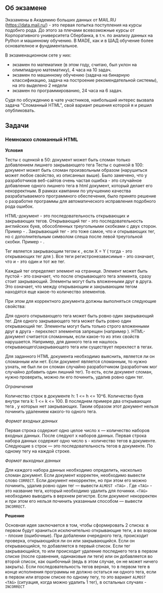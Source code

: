 ## **Об экзамене**

Эказамены в Академию больших данных от MAIL.RU (https://data.mail.ru/) - это первая попытка поступления на курсы подобнго рода.
До этого за плечами всевозможные курсы от Корпоративного университета Сбербанка, в т.ч. по анализу данных на Python и машинному обучению.
В MADE, как и в ШАД обучение более основателное и фундаментальное.

В экзаменационном сете у них:
- экзамен по математике (в этом году, считаю, был уклон на олимпиадную математику), 4 часа на 10 задач.
- экзамен по машинному обучению (задача на бинарную классификацию, задача на построение рекомендательной системы), на это выделено 2 недели
- экзамен по программированию, 24 часа на 6 задач.

Судя по обсуждению в чате участников, наибольший интерес вызвала задача "Cломанный HTML", свой вариант решения которой я и решил опубликовать.


## **Задачи**
### **Немножко сломанный HTML**

**Условия**

Тесты с оценкой в 50: документ может быть сломан только добавлением лишнего закрывающего тега
Тесты с оценкой в 100: документ может быть сломан произвольным образом (нарушиться может любое свойство, из описанных выше).
Было замечено, что у разработчиков веб-сайтов очень частая ошибка - это случайное добавление одного лишнего тега в html документ, который делает его некорректным. В рамках кампании по улучшению качества разрабатываемого программного обеспечения, было принято решение о разработке программы для автоматического исправления подобного рода ошибок. 

HTML-документ - это последовательность открывающих и закрывающих тегов. Открывающий тег - это последовательность английских букв, обособленных треугольными скобками с двух сторон. Пример - <html> . Закрывающий тег - это тоже самое, что и открывающих тег, но с дополнительным символом слеша после левой треугольной скобки. Пример - </html>. 

Тег </X> является закрывающим тегом к <Y>, если X = Y (<Y> тогда - это открывающих тег для </X>). Все теги регистронезависимые - это означает, что <HTML> и <html> - это один и тот же тег.

Каждый тег определяет элемент на странице. Элемент может быть пустой - это означает, что после открывающего тега элемента, сразу стоит закрывающий. Элементы могут быть вложенными друг в друга. Это означает, что между открывающим и закрывающим тегом находятся еще какое-то количество элементов. 

При этом для корректного документа должны выполняться следующие свойства:

Для одного открывающего тега может быть ровно один закрывающий тег.
Для одного закрывающего тега может быть ровно один открывающий тег.
Элементы могут быть только строго вложенными друг в друга - перехлест элементов запрещен (например <x><y></x></y>).
HTML-документ считается сломанным, если какое-то из этих свойств нарушается. Например, для данного тега не нашлось открывающего\закрывающего тега или существует перехлест в тегах.

Для заданного HTML документа необходимо выяснить, является ли он сломанным или нет. Если документ является сломанным, то нужно узнать, не был ли он сломан случайно разработчиком (разработчик мог случайно добавить один лишний тег). То есть, если документ сломан, нужно проверить, можно ли его починить, удалив ровно один тег.

_Ограничения_
  
Количество строк в документе h: 1 <= h <= 10^6.
Количество букв внутри тега k: 1 <= k <= 100.
В последнем примере два открывающих тега <TAG>, у которых нет закрывающих. Таким образом этот документ нельзя починить удалением какого-то одного тега.
  
_Формат входных данных_
  
Первая строка содержит одно целое число x — количество наборов входных данных. После следуют x наборов данных. 
Первая строка набора данных содержит одно число s - количество тегов в документе.
Следующие s строк — это последовательность тегов в документе. По одному тегу на каждой строке.

_Формат выходных данных_
  
Для каждого набора данных необходимо определить, насколько сломан документ.
Если документ корректен, необходимо вывести слово `CORRECT`.
Если документ некорректен, но при этом его можно починить, удалив ровно один тег — вывести `ALMOST <TAG>` . Где `<TAG>` - это название тега, который необходимо удалить для починки. `<TAG>` необходимо выводить в верхнем регистре.
Если документ некорректен и при этом его нельзя починить указанным способом — вывести `INCORRECT`.
  
**Решение**

Основная идея заключается в том, чтобы сформировать 2 списка: в первом будут храниться исключительно открывающие теги, а во вором - плохие (ошибочные). При добалении очередного тега, происходит проверка, открыающийся ли он или закрывающийся. Если он открывающийся, то добавляется в первый список. Если тег закрывающийся, то или происходит удаление последнего тега в первом списке (после сравнения, одинаковые ли теги) или он добавляется во второй список, как ошибочный (ведь в этом случае, он не может ничего закрыть).
Если последовательность тегов верная, то в первом теге в конце исполнения программы не должно остаться ни одного тега, если в первом или втором списке по одному тегу, то это вариант `ALMOST <TAG>` (ситуация, когда можно удалить 1 тег), в остальных случаях - `INCORRECT`